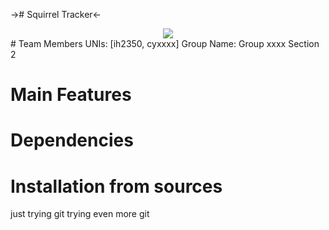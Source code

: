 -># Squirrel Tracker<-
 <div align="center">
        <img src ="https://images-na.ssl-images-amazon.com/images/I/51VVn%2B3%2BcfL.jpg"><br>
</div>
# Team Members
UNIs: [ih2350, cyxxxx]
Group Name: Group xxxx Section 2

# Main Features

# Dependencies

# Installation from sources



just trying git
trying even more git

